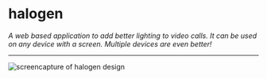 # halogen

_A web based application to add better lighting to video calls. It can be used on any device with a screen. Multiple devices are even better!_

---

![screencapture of halogen design](https://i.imgur.com/JK7C83p.png)
